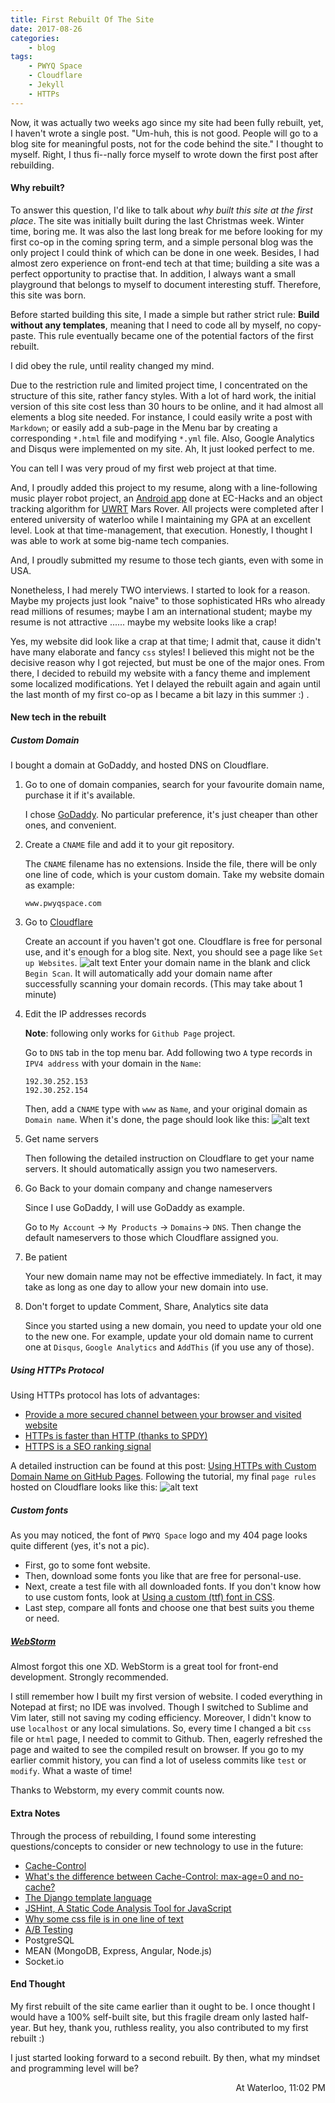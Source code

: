 ```yaml
---
title: First Rebuilt Of The Site
date: 2017-08-26
categories:
    - blog
tags:
    - PWYQ Space
    - Cloudflare
    - Jekyll
    - HTTPs
---
```


Now, it was actually two weeks ago since my site had been fully rebuilt, yet, I haven't wrote a single post.
"Um-huh, this is not good. People will go to a blog site for meaningful posts, not for the code behind the site." I thought to myself.
Right, I thus fi--nally force myself to wrote down the first post after rebuilding.

#### Why rebuilt?

To answer this question, I'd like to talk about *why built this site at the first place*. 
The site was initially built during the last Christmas week. Winter time, boring me. 
It was also the last long break for me before looking for my first co-op in the coming spring term, and a simple personal blog was the only project I could think of which can be done in one week.
Besides, I had almost zero experience on front-end tech at that time; building a site was a perfect opportunity to practise that. 
In addition, I always want a small playground that belongs to myself to document interesting stuff. 
Therefore, this site was born.

Before started building this site, I made a simple but rather strict rule: **Build without any templates**, meaning that I need to code all by myself, no copy-paste.
This rule eventually became one of the potential factors of the first rebuilt.

I did obey the rule, until reality changed my mind.

Due to the restriction rule and limited project time, I concentrated on the structure of this site, rather fancy styles.
With a lot of hard work, the initial version of this site cost less than 30 hours to be online, and it had almost all elements a blog site needed.
For instance, I could easily write a post with `Markdown`; or easily add a sub-page in the Menu bar by creating a corresponding `*.html` file and modifying `*.yml` file.
Also, Google Analytics and Disqus were implemented on my site. Ah, It just looked perfect to me. 

You can tell I was very proud of my first web project at that time.

And, I proudly added this project to my resume, along with a line-following music player robot project, an [Android app][2] done at EC-Hacks and an object tracking algorithm for [UWRT][1] Mars Rover.
All projects were completed after I entered university of waterloo while I maintaining my GPA at an excellent level.
Look at that time-management, that execution.
Honestly, I thought I was able to work at some big-name tech companies.

And, I proudly submitted my resume to those tech giants, even with some in USA.

Nonetheless, I had merely TWO interviews. 
I started to look for a reason.
Maybe my projects just look "naive" to those sophisticated HRs who already read millions of resumes;
maybe I am an international student;
maybe my resume is not attractive
......
maybe my website looks like a crap!

Yes, my website did look like a crap at that time; I admit that, cause it didn't have many elaborate and fancy `css` styles!
I believed this might not be the decisive reason why I got rejected, but must be one of the major ones.
From there, I decided to rebuild my website with a fancy theme and implement some localized modifications.
Yet I delayed the rebuilt again and again until the last month of my first co-op as I became a bit lazy in this summer :) .

#### New tech in the rebuilt

##### Custom Domain

I bought a domain at GoDaddy, and hosted DNS on Cloudflare.


1. Go to one of domain companies, search for your favourite domain name, purchase it if it's available.

    I chose [GoDaddy][3]. No particular preference, it's just cheaper than other ones, and convenient.

2. Create a `CNAME` file and add it to your git repository.

    The `CNAME` filename has no extensions. 
    Inside the file, there will be only one line of code, which is your custom domain. Take my website domain as example:
    
    ```
    www.pwyqspace.com
    ```

3. Go to [Cloudflare][4]

    Create an account if you haven't got one.
    Cloudflare is free for personal use, and it's enough for a blog site.
    Next, you should see a page like `Set up Websites`.
    ![alt text][5]
    Enter your domain name in the blank and click `Begin Scan`.
    It will automatically add your domain name after successfully scanning your domain records.
    (This may take about 1 minute)
    
4. Edit the IP addresses records

    **Note**: following only works for `Github Page` project. 
    
    Go to `DNS` tab in the top menu bar.
    Add following two `A` type records in `IPV4 address` with your domain in the `Name`:
    ```
    192.30.252.153
    192.30.252.154
    ```
    Then, add a `CNAME` type with `www` as `Name`, and your original domain as `Domain name`.
    When it's done, the page should look like this:
    ![alt text][6]
    
5. Get name servers

    Then following the detailed instruction on Cloudflare to get your name servers.
    It should automatically assign you two nameservers.
    
6. Go Back to your domain company and change nameservers

    Since I use GoDaddy, I will use GoDaddy as example.
    
    Go to `My Account` -> `My Products` -> `Domains`-> `DNS`.
    Then change the default nameservers to those which Cloudflare assigned you.

7. Be patient

    Your new domain name may not be effective immediately.
    In fact, it may take as long as one day to allow your new domain into use.

8. Don't forget to update Comment, Share, Analytics site data

    Since you started using a new domain, you need to update your old one to the new one.
    For example, update your old domain name to current one at `Disqus`, `Google Analytics` and `AddThis` (if you use any of those).

##### Using HTTPs Protocol

Using HTTPs protocol has lots of advantages:

- [Provide a more secured channel between your browser and visited website][8]
- [HTTPs is faster than HTTP (thanks to SPDY)][9]
- [HTTPS is a SEO ranking signal][10]

A detailed instruction can be found at this post: [Using HTTPs with Custom Domain Name on GitHub Pages][11].
Following the tutorial, my final `page rules` hosted on Cloudflare looks like this:
![alt text][7]

##### Custom fonts

As you may noticed, the font of `PWYQ Space` logo and my 404 page looks quite different (yes, it's not a pic).

- First, go to some font website.
- Then, download some fonts you like that are free for personal-use.
- Next, create a test file with all downloaded fonts. If you don't know how to use custom fonts, look at [Using a custom (ttf) font in CSS][12].
- Last step, compare all fonts and choose one that best suits you theme or need.

##### [WebStorm][14]

Almost forgot this one XD.
WebStorm is a great tool for front-end development. Strongly recommended.

I still remember how I built my first version of website.
I coded everything in Notepad at first; no IDE was involved.
Though I switched to Sublime and Vim later, still not saving my coding efficiency.
Moreover, I didn't know to use `localhost` or any local simulations.
So, every time I changed a bit `css` file or `html` page, I needed to commit to Github.
Then, eagerly refreshed the page and waited to see the compiled result on browser.
If you go to my earlier commit history, you can find a lot of useless commits like `test` or `modify`.
What a waste of time!

Thanks to Webstorm, my every commit counts now.

#### Extra Notes

Through the process of rebuilding, I found some interesting questions/concepts to consider or new technology to use in the future:

- [Cache-Control][15]
- [What's the difference between Cache-Control: max-age=0 and no-cache?][16]
- [The Django template language][17]
- [JSHint, A Static Code Analysis Tool for JavaScript][18]
- [Why some css file is in one line of text][19]
- [A/B Testing][20]
- PostgreSQL
- MEAN (MongoDB, Express, Angular, Node.js)
- Socket.io


#### End Thought

My first rebuilt of the site came earlier than it ought to be.
I once thought I would have a 100% self-built site, but this fragile dream only lasted half-year.
But hey, thank you, ruthless reality, you also contributed to my first rebuilt :)

I just started looking forward to a second rebuilt.
By then, what my mindset and programming level will be?

<div style="text-align: right"> At Waterloo, 11:02 PM </div>


[1]: http://uwrobotics.uwaterloo.ca/
[2]: https://devpost.com/software/journe-0mo4wg
[3]: https://ca.godaddy.com/
[4]: https://www.cloudflare.com/

[5]: /assets/images/posts/Blog-First-Rebuilt/add_website.png "Cloudflare - scan website record"
[6]: /assets/images/posts/Blog-First-Rebuilt/add_DNS_records.png "Cloudflare - add DNS record"
[7]: /assets/images/posts/Blog-First-Rebuilt/page-rules.png "Cloudflare - add page rules"

[8]: http://mashable.com/2011/05/31/https-web-security/#bm91Jt9Fe5qm
[9]: https://samrueby.com/2015/01/26/why-is-https-faster-than-http/
[10]: https://webmasters.googleblog.com/2014/08/https-as-ranking-signal.html
[11]: https://www.jonathan-petitcolas.com/2017/01/13/using-https-with-custom-domain-name-on-github-pages.html
[12]: https://stackoverflow.com/questions/7512468/using-a-custom-ttf-font-in-css

[13]: http://jshint.com/about/
[14]: https://www.jetbrains.com/webstorm/

[15]: https://developer.mozilla.org/en-US/docs/Web/HTTP/Headers/Cache-Control
[16]: https://stackoverflow.com/questions/1046966/whats-the-difference-between-cache-control-max-age-0-and-no-cache
[17]: https://docs.djangoproject.com/en/1.11/
[18]: http://jshint.com/about/
[19]: https://github.com/eddiemachado-zz/bones/issues/265
[20]: https://www.optimizely.com/ab-testing/